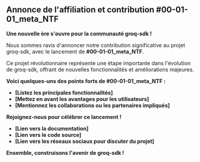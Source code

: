 ##  Annonce de l'affiliation et contribution #00-01-01_meta_NTF 

**Une nouvelle ère s'ouvre pour la communauté groq-sdk !**

Nous sommes ravis d'annoncer notre contribution significative au projet groq-sdk, avec le lancement de  **#00-01-01_meta_NTF**. 

Ce projet révolutionnaire représente une étape importante dans l'évolution de groq-sdk, offrant de nouvelles fonctionnalités et améliorations majeures.

**Voici quelques-uns des points forts de #00-01-01_meta_NTF :**

* **[Listez les principales fonctionnalités]**
* **[Mettez en avant les avantages pour les utilisateurs]**
* **[Mentionnez les collaborations ou les partenaires impliqués]**

**Rejoignez-nous pour célébrer ce lancement !**

* **[Lien vers la documentation]**
* **[Lien vers le code source]**
* **[Lien vers les réseaux sociaux pour discuter du projet]**



**Ensemble, construisons l'avenir de groq-sdk !**
